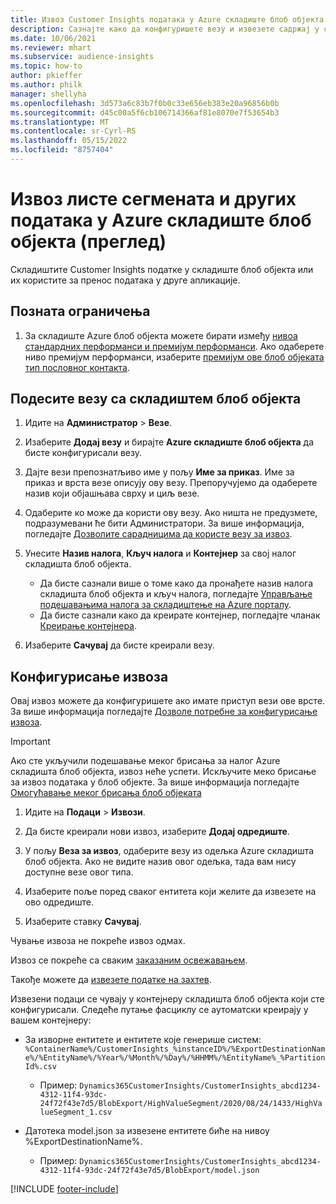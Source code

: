 ```yaml
---
title: Извоз Customer Insights података у Azure складиште блоб објекта
description: Сазнајте како да конфигуришете везу и извезете садржај у складиште блоб објекта.
ms.date: 10/06/2021
ms.reviewer: mhart
ms.subservice: audience-insights
ms.topic: how-to
author: pkieffer
ms.author: philk
manager: shellyha
ms.openlocfilehash: 3d573a6c83b7f0b0c33e656eb383e20a96856b0b
ms.sourcegitcommit: d45c00a5f6cb106714366af81e8070e7f53654b3
ms.translationtype: MT
ms.contentlocale: sr-Cyrl-RS
ms.lasthandoff: 05/15/2022
ms.locfileid: "8757404"
---
```

# <a name="export-segment-list-and-other-data-to-azure-blob-storage-preview"></a>Извоз листе сегмената и других података у Azure складиште блоб објекта (преглед)

Складиштите Customer Insights податке у складиште блоб објекта или их користите за пренос података у друге апликације.

## <a name="known-limitations"></a>Позната ограничења

1. За складиште Azure блоб објекта можете бирати између [нивоа стандардних перформанси и премијум перформанси](/azure/storage/blobs/storage-blob-performance-tiers). Ако одаберете ниво премијум перформанси, изаберите [премијум ове блоб објеката тип пословног контакта](/azure/storage/common/storage-account-overview#types-of-storage-accounts).

## <a name="set-up-the-connection-to-blob-storage"></a>Подесите везу са складиштем блоб објекта

1. Идите на **Администратор** > **Везе**.

1. Изаберите **Додај везу** и бирајте **Azure складиште блоб објекта** да бисте конфигурисали везу.

1. Дајте вези препознатљиво име у пољу **Име за приказ**. Име за приказ и врста везе описују ову везу. Препоручујемо да одаберете назив који објашњава сврху и циљ везе.

1. Одаберите ко може да користи ову везу. Ако ништа не предузмете, подразумевани ће бити Администратори. За више информација, погледајте [Дозволите сарадницима да користе везу за извоз](connections.md#allow-contributors-to-use-a-connection-for-exports).

1. Унесите **Назив налога**, **Кључ налога** и **Контејнер** за свој налог складишта блоб објекта.
    - Да бисте сазнали више о томе како да пронађете назив налога складишта блоб објекта и кључ налога, погледајте [Управљање подешавањима налога за складиштење на Azure порталу](/azure/storage/common/storage-account-manage).
    - Да бисте сазнали како да креирате контејнер, погледајте чланак [Креирање контејнера](/azure/storage/blobs/storage-quickstart-blobs-portal#create-a-container).

1. Изаберите **Сачувај** да бисте креирали везу. 

## <a name="configure-an-export"></a>Конфигурисање извоза

Овај извоз можете да конфигуришете ако имате приступ вези ове врсте. За више информација погледајте [Дозволе потребне за конфигурисање извоза](export-destinations.md#set-up-a-new-export).

> [!IMPORTANT]
> Ако сте укључили подешавање меког брисања за налог Azure складишта блоб објекта, извоз неће успети. Искључите меко брисање за извоз података у блоб објекте. За више информација погледајте [Омогућавање меког брисања блоб објеката](/azure/storage/blobs/soft-delete-blob-enable)

1. Идите на **Подаци** > **Извози**.

1. Да бисте креирали нови извоз, изаберите **Додај одредиште**.

1. У пољу **Веза за извоз**, одаберите везу из одељка Azure складишта блоб објекта. Ако не видите назив овог одељка, тада вам нису доступне везе овог типа.

1. Изаберите поље поред сваког ентитета који желите да извезете на ово одредиште.

1. Изаберите ставку **Сачувај**.

Чување извоза не покреће извоз одмах.

Извоз се покреће са сваким [заказаним освежавањем](system.md#schedule-tab).     

Такође можете да [извезете податке на захтев](export-destinations.md#run-exports-on-demand). 

Извезени подаци се чувају у контејнеру складишта блоб објекта који сте конфигурисали. Следеће путање фасциклу се аутоматски креирају у вашем контејнеру:

- За изворне ентитете и ентитете које генерише систем:   
  `%ContainerName%/CustomerInsights_%instanceID%/%ExportDestinationName%/%EntityName%/%Year%/%Month%/%Day%/%HHMM%/%EntityName%_%PartitionId%.csv`  
  - Пример: `Dynamics365CustomerInsights/CustomerInsights_abcd1234-4312-11f4-93dc-24f72f43e7d5/BlobExport/HighValueSegment/2020/08/24/1433/HighValueSegment_1.csv`
 
- Датотека model.json за извезене ентитете биће на нивоу %ExportDestinationName%.  
  - Пример: `Dynamics365CustomerInsights/CustomerInsights_abcd1234-4312-11f4-93dc-24f72f43e7d5/BlobExport/model.json`

[!INCLUDE [footer-include](includes/footer-banner.md)]
